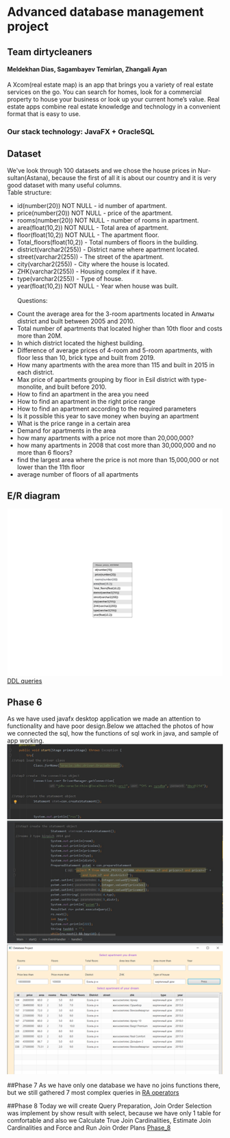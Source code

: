 # Advanced database management project
## Team dirtycleaners
#### Meldekhan Dias, Sagambayev Temirlan, Zhangali Ayan
A Xcom(real estate map) is an app that brings you a variety of real estate services on the go. You can search for homes, look for a commercial property to house your business or look up your current home’s value. Real estate apps combine real estate knowledge and technology in a convenient format that is easy to use. 
### Our stack technology: JavaFX + OracleSQL
###
## Dataset
We've look through 100 datasets and we chose the house prices in Nur-sultan(Astana), because the first of all it is about our country and it is very good dataset with many useful columns. <br/>
Table structure:
- id(number(20)) NOT NULL - id number of apartment.
- price(number(20)) NOT NULL - price of the apartment.
- rooms(number(20)) NOT NULL - number of rooms in apartment.
- area(float(10,2)) NOT NULL - Total area of apartment.
- floor(float(10,2)) NOT NULL - The apartment floor.
- Total_floors(float(10,2)) - Total numbers of floors in the building.
- district(varchar2(255)) - District name where apartment located.
- street(varchar2(255)) - The street of the apartment.
- city(varchar2(255)) - City where the house is located.
- ZHK(varchar2(255)) - Housing complex if it have.
- type(varchar2(255)) - Type of house.
- year(float(10,2)) NOT NULL - Year when house was built. <br/> <br/>
Questions:
* Count the average area for the 3-room apartments located in Алматы district and built between 2005 and 2010.
* Total number of apartments that located higher than 10th floor and costs more than 20M.
* In which district located the highest building.
* Difference of average prices of 4-room and 5-room apartments, with floor less than 10, brick type and  built from 2019.
* How many apartments with the area more than 115 and built in 2015 in each district.
* Max price of apartments grouping by floor in Esil district with type-monolite, and built before 2010.
* How to find an apartment in the area you need
* How to find an apartment in the right price range
* How to find an apartment according to the required parameters
* Is it possible this year to save money when buying an apartment
* What is the price range in a certain area
* Demand for apartments in the area
* how many apartments with a price not more than 20,000,000?
* how many apartments in 2008 that cost more than 30,000,000 and no more than 6 floors?
* find the largest area where the price is not more than 15,000,000 or not lower than the 11th floor
* average number of floors of all apartments

## E/R diagram
![Image alt](https://github.com/DiasSDU/dirtycleaners/blob/main/DirtyCleaners-ER.png)
[DDL queries](https://github.com/DiasSDU/dirtycleaners/blob/main/dirtycleaners-DDL-queries.sql)

## Phase 6
As we have used javafx desktop application we made an attention to functionality and have poor design.Below we attached the photos of how we connected the sql, how the functions of sql work in java, and sample of app working.
![Image alt](https://github.com/DiasSDU/dirtycleaners/blob/main/Phase%206/1.jpeg)
![Image alt](https://github.com/DiasSDU/dirtycleaners/blob/main/Phase%206/2.jpeg)
![Image alt](https://github.com/DiasSDU/dirtycleaners/blob/main/Phase%206/3.png)

##Phase 7
As we have only one database we have no joins functions there, but we still gathered 7 most complex queries in 
[RA operators](https://github.com/DiasSDU/dirtycleaners/tree/main/RA%20operators)

##Phase 8
Today we will create Query Preparation,  Join Order Selection was implement by show result with select, because we have only 1 table for comfortable and also we Calculate True Join Cardinalities,  Estimate Join Cardinalities and Force and Run Join Order Plans
[Phase_8](https://github.com/DiasSDU/dirtycleaners/tree/main/phase%208)

